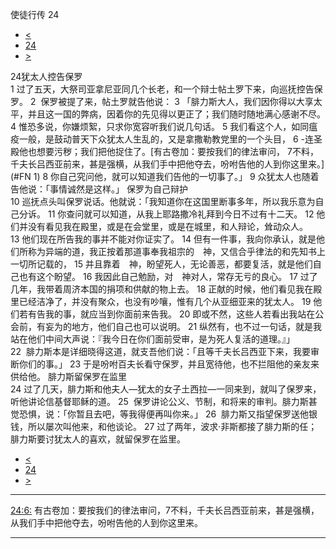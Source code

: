 ﻿





 使徒行传 24




* [<](bible/ACT23.md)
* [24](bible/ACT.md)
* [>](bible/ACT25.md)



 
24犹太人控告保罗  
1 过了五天，大祭司亚拿尼亚同几个长老，和一个辩士帖土罗下来，向巡抚控告保罗。 
2  保罗被提了来，帖土罗就告他说： 
3 「腓力斯大人，我们因你得以大享太平，并且这一国的弊病，因着你的先见得以更正了；我们随时随地满心感谢不尽。 
4 惟恐多说，你嫌烦絮，只求你宽容听我们说几句话。 
5 我们看这个人，如同瘟疫一般，是鼓动普天下众犹太人生乱的，又是拿撒勒教党里的一个头目， 
6 -连圣殿他也想要污秽；我们把他捉住了。[有古卷加：要按我们的律法审问，
7不料，千夫长吕西亚前来，甚是强横，从我们手中把他夺去，吩咐告他的人到你这里来。](#FN
1) 
8 你自己究问他，就可以知道我们告他的一切事了。」 
9 众犹太人也随着告他说：「事情诚然是这样。」 保罗为自己辩护  
10 巡抚点头叫保罗说话。他就说：「我知道你在这国里断事多年，所以我乐意为自己分诉。 
11 你查问就可以知道，从我上耶路撒冷礼拜到今日不过有十二天。 
12 他们并没有看见我在殿里，或是在会堂里，或是在城里，和人辩论，耸动众人。 
13 他们现在所告我的事并不能对你证实了。 
14 但有一件事，我向你承认，就是他们所称为异端的道，我正按着那道事奉我祖宗的　神，又信合乎律法的和先知书上一切所记载的， 
15 并且靠着　神，盼望死人，无论善恶，都要复活，就是他们自己也有这个盼望。 
16 我因此自己勉励，对　神对人，常存无亏的良心。 
17 过了几年，我带着周济本国的捐项和供献的物上去。 
18 正献的时候，他们看见我在殿里已经洁净了，并没有聚众，也没有吵嚷，惟有几个从亚细亚来的犹太人。 
19 他们若有告我的事，就应当到你面前来告我。 
20 即或不然，这些人若看出我站在公会前，有妄为的地方，他们自己也可以说明。 
21 纵然有，也不过一句话，就是我站在他们中间大声说：『我今日在你们面前受审，是为死人复活的道理。』」  
22  腓力斯本是详细晓得这道，就支吾他们说：「且等千夫长吕西亚下来，我要审断你们的事。」 
23 于是吩咐百夫长看守保罗，并且宽待他，也不拦阻他的亲友来供给他。 腓力斯留保罗在监里  
24 过了几天，腓力斯和他夫人—犹太的女子土西拉—一同来到，就叫了保罗来，听他讲论信基督耶稣的道。 
25  保罗讲论公义、节制，和将来的审判。腓力斯甚觉恐惧，说：「你暂且去吧，等我得便再叫你来。」 
26  腓力斯又指望保罗送他银钱，所以屡次叫他来，和他谈论。 
27 过了两年，波求·非斯都接了腓力斯的任；腓力斯要讨犹太人的喜欢，就留保罗在监里。 
* [<](bible/ACT23.md)
* [24](bible/ACT.md)
* [>](bible/ACT25.md)





---


[24:6:](#V6)
有古卷加：要按我们的律法审问，7不料，千夫长吕西亚前来，甚是强横，从我们手中把他夺去，吩咐告他的人到你这里来。




---









